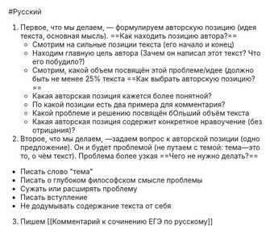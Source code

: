 #Русский 
1. Первое, что мы делаем, — формулируем авторскую позицию (идея текста, основная мысль). ==Как находить позицию автора?==
    - Смотрим на сильные позиции текста (его начало и конец)
    - Находим главную цель автора (Зачем он написал этот текст? Что его побудило?)
    - Смотрим, какой объем посвящён этой проблеме/идее (должно быть не менее 25% текста
==Как выбрать авторскую позицию?==
     - Какая авторская позиция кажется более понятной? 
     - По какой позиции есть два примера для комментария?
     - Какой проблеме и решению посвящён бОльший объём текста
     - Какая авторская позиция содержит конкретное нравоучение (без отрицания)?
2. Второе, что мы делаем, —задаем вопрос к авторской позиции (одно предложение). Он и будет проблемой (не путаем с темой: тема—это то, о чём текст). Проблема более узкая
==Чего не нужно делать?==
- Писать слово "тема"
- Писать о глубоком философском смысле проблемы
- Сужать или расширять проблему
- Писать вступление
- Не додумывать содержание текста от себя
3. Пишем [[Комментарий к сочинению ЕГЭ по русскому]]